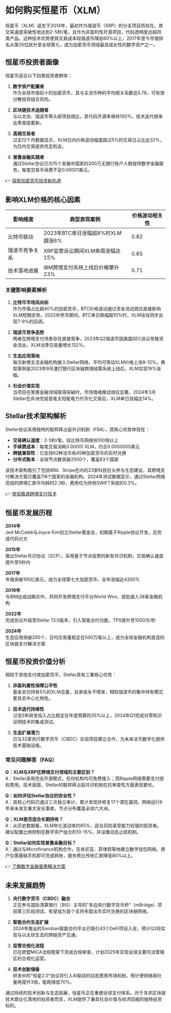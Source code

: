 # 如何购买恒星币（XLM）

恒星币（XLM）诞生于2014年，最初作为瑞波币（XRP）的分支项目而存在。其交易速度突破性地达到2-5秒/笔，且作为非盈利性开源项目，代码透明度远超同类产品。这种技术优势使其交易成本较瑞波币降低60%以上，2017年至今市值排名从第35位跃升至全球第七，成为加密货币领域最具成长性的数字资产之一。

## 恒星币投资者画像

恒星币适合以下四类投资者群体：

1. **数字资产配置者**  
   作为全球市值前十的加密货币，其与主流币种的平均相关系数达0.78，可有效分散投资组合风险。

2. **区块链技术追随者**  
   与以太坊、瑞波币等头部项目相比，其代码开源率保持100%，技术迭代频率达季度级更新。

3. **高频交易者**  
   过去12个月数据显示，XLM日内价格波动幅度超过5%的交易日占比达32%，为日内交易提供充足机会。

4. **普惠金融实践者**  
   通过Stellar协议已为15个发展中国家的200万无银行账户人群提供数字金融服务，每笔交易手续费不足0.00001美元。

👉 [探索加密货币投资新机遇](https://bit.ly/okx_welcome)

## 影响XLM价格的核心因素

| 影响维度       | 典型表现案例                     | 价格波动相关性 |
|----------------|----------------------------------|----------------|
| 比特币联动     | 2023年BTC单日涨幅超8%时XLM跟涨6% | 0.82           |
| 瑞波币竞争关系 | XRP监管诉讼期间XLM单周涨幅达15%  | 0.65           |
| 技术落地进展   | IBM跨境支付系统上线后价格攀升23%  | 0.71           |

### 关键影响要素解析

1. **比特币市场风向标**  
   作为市值占比超40%的加密货币，BTC价格波动通过资金流动效应直接影响XLM短期走势。2022年熊市期间，BTC单日跌幅超10%时，XLM往往同步出现7-9%的回调。

2. **瑞波币竞争态势**  
   两者在跨境支付场景存在直接竞争，2023年Q2瑞波币因美国SEC诉讼导致资金流出，XLM当季交易量增长132%。

3. **生态应用落地**  
   每次新增主流金融机构接入Stellar网络，平均可带动XLM价格上涨8-12%。典型案例是2023年9月渣打银行区块链跨境结算系统上线后，XLM实现19%涨幅。

4. **社会价值实现**  
   当项目在普惠金融领域取得突破时，市场情绪推动效应显著。2024年3月Stellar在非洲完成首笔太阳能电力代币化交易后，XLM单日涨幅达14%。

## Stellar技术架构解析

Stellar协议采用独特的联邦拜占庭共识机制（FBA），其核心优势体现在：

- **交易确认速度**：2-5秒/笔，较比特币网络快100倍以上
- **手续费成本**：每笔交易消耗0.00001 XLM，约合0.0000005美元
- **跨链兼容性**：已支持62种法币和45种加密货币的实时兑换
- **分布式账本**：全球节点数突破2000个，覆盖83个国家

该技术架构吸引了包括IBM、Stripe在内的23家科技巨头参与生态建设，其跨境支付解决方案已覆盖118个国家的金融机构。2024年测试数据显示，通过Stellar网络完成的跨境汇款平均耗时2.3秒，费用仅为传统SWIFT系统的0.3%。

👉 [体验极速跨境支付技术](https://bit.ly/okx_welcome)

## 恒星币发展历程

**2014年**  
Jed McCaleb与Joyce Kim创立Stellar基金会，初期基于Ripple协议开发，后完成代码分叉

**2015年**  
推出Stellar共识协议（SCP），采用基于节点投票的新型共识机制，交易确认速度提升至5秒内

**2017年**  
市值突破100亿美元，成为全球第七大加密货币，全年涨幅达4200%

**2019年**  
与IBM达成战略合作，共同开发跨境支付平台World Wire，首批接入38家金融机构

**2022年**  
完成协议升级至Stellar 13.0版本，引入智能合约功能，TPS提升至1000次/秒

**2024年**  
生态应用突破200个，日均交易量稳定在500万笔以上，成为全球金融机构首选的区块链支付解决方案

## 恒星币投资价值分析

相较于其他支付类加密货币，Stellar具有三重核心优势：

1. **非盈利属性保障公平性**  
   基金会仅持有5%的XLM总量，且承诺永不增发，相较瑞波币的集中持有模式更具去中心化特性。

2. **技术迭代持续性**  
   过去5年研发投入占比稳定在年度预算的35%以上，2024年Q1完成对零知识证明技术的集成测试。

3. **生态扩展潜力**  
   已与32家央行数字货币（CBDC）实验项目建立合作，为未来法币数字化提供技术基础设施。

### 常见问题解答（FAQ）

**Q：XLM与XRP在跨境支付领域的主要区别？**  
A：Stellar采用完全开源模式，任何机构均可免费接入；而Ripple网络需要支付授权费用。技术层面，Stellar的联邦拜占庭共识机制在抗审查性方面表现更优。

**Q：如何评估Stellar协议的安全性？**  
A：其核心代码已通过三次独立审计，累计发现并修复17个潜在漏洞。网络运行6年来未发生重大安全事故，节点分布覆盖全球六大洲。

**Q：XLM是否适合长期持有？**  
A：从历史数据看，XLM年化波动率约65%，适合风险承受能力较强的投资者。建议配置比例控制在数字资产组合的10-15%，并设置动态止损机制。

**Q：Stellar如何实现普惠金融目标？**  
A：通过与Microfinance机构合作，在肯尼亚、菲律宾等地建立数字钱包网络。用户仅需基础手机即可完成转账，服务费比传统汇款降低80%以上。

👉 [了解数字金融普惠解决方案](https://bit.ly/okx_welcome)

## 未来发展趋势

1. **央行数字货币（CBDC）融合**  
   正在参与国际清算银行（BIS）主导的"多边央行数字货币桥"（mBridge）项目第三阶段测试，有望成为首个支持多国法币实时兑换的区块链网络。

2. **智能合约生态扩展**  
   2024年推出的Soroban智能合约平台已吸引43个DeFi项目入驻，预计Q3将实现与以太坊生态的跨链资产互通。

3. **监管合规化进程**  
   已在欧盟MiCA法规框架下完成合规审查，计划2025年实现全球主要司法管辖区的合规化运营。

4. **技术创新储备**  
   研发中的"恒星2.0"协议将引入AI驱动的动态费用市场机制，预计使网络吞吐量再提升3倍，能耗降低70%。

通过持续的技术创新与生态拓展，恒星币正在重塑全球支付体系。对于寻求区块链技术商业化落地的投资者而言，XLM提供了兼具社会价值与经济回报的独特投资标的。